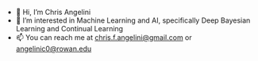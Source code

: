 - 👋 Hi, I’m Chris Angelini
- 👀 I’m interested in Machine Learning and AI, specifically Deep Bayesian Learning and Continual Learning
- 📫 You can reach me at chris.f.angelini@gmail.com or angelinic0@rowan.edu

<!---
angelinic0/angelinic0 is a ✨ special ✨ repository because its `README.md` (this file) appears on your GitHub profile.
You can click the Preview link to take a look at your changes.
--->
